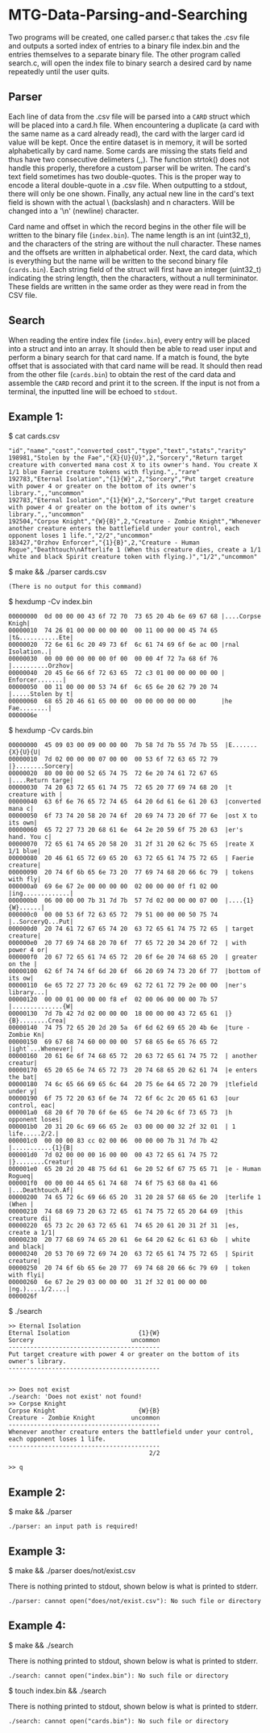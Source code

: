 # MTG-Data-Parsing-and-Searching
Two programs will be created, one called parser.c that takes the .csv file and outputs a sorted index of entries to a binary file index.bin and the entries themselves to a separate binary file. The other program called search.c, will open the index file to binary search a desired card by name repeatedly until the user quits. 

## Parser
Each line of data from the .csv file will be parsed into a `CARD` struct which will be placed into a card.h file.
When encountering a duplicate (a card with the same name as a card already read), the card with the larger card id value will be kept.
Once the entire dataset is in memory, it will be sorted alphabetically by card name.
Some cards are missing the stats field and thus have two consecutive delimeters (,,). The function strtok() does not handle this properly, therefore a custom parser will be writen.
The card's text field sometimes has two double-quotes. This is the proper way to encode a literal double-quote in a .csv file. When outputting to a stdout, there will only be one shown.
Finally, any actual new line in the card's text field is shown with the actual \ (backslash) and n characters. Will be changed into a '\n' (newline) character.

Card name and offset in which the record begins in the other file will be written to the binary file (`index.bin`). The name length is an int (uint32_t), and the characters of the string are without the null character. These names and the offsets are written in alphabetical order.
Next, the card data, which is everything but the name will be written to the second binary file (`cards.bin`). Each string field of the struct will first have an integer (uint32_t) indicating the string length, then the characters, without a null termininator. These fields are written in the same order as they were read in from the CSV file.

## Search
When reading the entire index file (`index.bin`), every entry will be placed into a struct and into an array.
It should then be able to read user input and perform a binary search for that card name.
If a match is found, the byte offset that is associated with that card name will be read. It should then read from the other file (`cards.bin`) to obtain the rest of the card data and assemble the `CARD` record and print it to the screen.
If the input is not from a terminal, the inputted line will be echoed to `stdout`.

## Example 1:
$ cat cards.csv
```
"id","name","cost","converted_cost","type","text","stats","rarity"
198981,"Stolen by the Fae","{X}{U}{U}",2,"Sorcery","Return target creature with converted mana cost X to its owner's hand. You create X 1/1 blue Faerie creature tokens with flying.",,"rare"
192783,"Eternal Isolation","{1}{W}",2,"Sorcery","Put target creature with power 4 or greater on the bottom of its owner's library.",,"uncommon"
192783,"Eternal Isolation","{1}{W}",2,"Sorcery","Put target creature with power 4 or greater on the bottom of its owner's library.",,"uncommon"
192504,"Corpse Knight","{W}{B}",2,"Creature - Zombie Knight","Whenever another creature enters the battlefield under your control, each opponent loses 1 life.","2/2","uncommon"
183427,"Orzhov Enforcer","{1}{B}",2,"Creature - Human Rogue","Deathtouch\nAfterlife 1 (When this creature dies, create a 1/1 white and black Spirit creature token with flying.)","1/2","uncommon"
```

$ make && ./parser cards.csv
```
(There is no output for this command)
```

$ hexdump -Cv index.bin
```
00000000  0d 00 00 00 43 6f 72 70  73 65 20 4b 6e 69 67 68 |....Corpse Knigh|
00000010  74 26 01 00 00 00 00 00  00 11 00 00 00 45 74 65 |t&...........Ete|
00000020  72 6e 61 6c 20 49 73 6f  6c 61 74 69 6f 6e ac 00 |rnal Isolation..|
00000030  00 00 00 00 00 00 0f 00  00 00 4f 72 7a 68 6f 76 |..........Orzhov|
00000040  20 45 6e 66 6f 72 63 65  72 c3 01 00 00 00 00 00 | Enforcer.......|
00000050  00 11 00 00 00 53 74 6f  6c 65 6e 20 62 79 20 74 |.....Stolen by t|
00000060  68 65 20 46 61 65 00 00  00 00 00 00 00 00       |he Fae........|
0000006e
```

$ hexdump -Cv cards.bin
```
00000000  45 09 03 00 09 00 00 00  7b 58 7d 7b 55 7d 7b 55  |E.......{X}{U}{U|
00000010  7d 02 00 00 00 07 00 00  00 53 6f 72 63 65 72 79  |}........Sorcery|
00000020  80 00 00 00 52 65 74 75  72 6e 20 74 61 72 67 65  |....Return targe|
00000030  74 20 63 72 65 61 74 75  72 65 20 77 69 74 68 20  |t creature with |
00000040  63 6f 6e 76 65 72 74 65  64 20 6d 61 6e 61 20 63  |converted mana c|
00000050  6f 73 74 20 58 20 74 6f  20 69 74 73 20 6f 77 6e  |ost X to its own|
00000060  65 72 27 73 20 68 61 6e  64 2e 20 59 6f 75 20 63  |er's hand. You c|
00000070  72 65 61 74 65 20 58 20  31 2f 31 20 62 6c 75 65  |reate X 1/1 blue|
00000080  20 46 61 65 72 69 65 20  63 72 65 61 74 75 72 65  | Faerie creature|
00000090  20 74 6f 6b 65 6e 73 20  77 69 74 68 20 66 6c 79  | tokens with fly|
000000a0  69 6e 67 2e 00 00 00 00  02 00 00 00 0f f1 02 00  |ing.............|
000000b0  06 00 00 00 7b 31 7d 7b  57 7d 02 00 00 00 07 00  |....{1}{W}......|
000000c0  00 00 53 6f 72 63 65 72  79 51 00 00 00 50 75 74  |..SorceryQ...Put|
000000d0  20 74 61 72 67 65 74 20  63 72 65 61 74 75 72 65  | target creature|
000000e0  20 77 69 74 68 20 70 6f  77 65 72 20 34 20 6f 72  | with power 4 or|
000000f0  20 67 72 65 61 74 65 72  20 6f 6e 20 74 68 65 20  | greater on the |
00000100  62 6f 74 74 6f 6d 20 6f  66 20 69 74 73 20 6f 77  |bottom of its ow|
00000110  6e 65 72 27 73 20 6c 69  62 72 61 72 79 2e 00 00  |ner's library...|
00000120  00 00 01 00 00 00 f8 ef  02 00 06 00 00 00 7b 57  |..............{W|
00000130  7d 7b 42 7d 02 00 00 00  18 00 00 00 43 72 65 61  |}{B}........Crea|
00000140  74 75 72 65 20 2d 20 5a  6f 6d 62 69 65 20 4b 6e  |ture - Zombie Kn|
00000150  69 67 68 74 60 00 00 00  57 68 65 6e 65 76 65 72  |ight`...Whenever|
00000160  20 61 6e 6f 74 68 65 72  20 63 72 65 61 74 75 72  | another creatur|
00000170  65 20 65 6e 74 65 72 73  20 74 68 65 20 62 61 74  |e enters the bat|
00000180  74 6c 65 66 69 65 6c 64  20 75 6e 64 65 72 20 79  |tlefield under y|
00000190  6f 75 72 20 63 6f 6e 74  72 6f 6c 2c 20 65 61 63  |our control, eac|
000001a0  68 20 6f 70 70 6f 6e 65  6e 74 20 6c 6f 73 65 73  |h opponent loses|
000001b0  20 31 20 6c 69 66 65 2e  03 00 00 00 32 2f 32 01  | 1 life.....2/2.|
000001c0  00 00 00 83 cc 02 00 06  00 00 00 7b 31 7d 7b 42  |...........{1}{B|
000001d0  7d 02 00 00 00 16 00 00  00 43 72 65 61 74 75 72  |}........Creatur|
000001e0  65 20 2d 20 48 75 6d 61  6e 20 52 6f 67 75 65 71  |e - Human Rogueq|
000001f0  00 00 00 44 65 61 74 68  74 6f 75 63 68 0a 41 66  |...Deathtouch.Af|
00000200  74 65 72 6c 69 66 65 20  31 20 28 57 68 65 6e 20  |terlife 1 (When |
00000210  74 68 69 73 20 63 72 65  61 74 75 72 65 20 64 69  |this creature di|
00000220  65 73 2c 20 63 72 65 61  74 65 20 61 20 31 2f 31  |es, create a 1/1|
00000230  20 77 68 69 74 65 20 61  6e 64 20 62 6c 61 63 6b  | white and black|
00000240  20 53 70 69 72 69 74 20  63 72 65 61 74 75 72 65  | Spirit creature|
00000250  20 74 6f 6b 65 6e 20 77  69 74 68 20 66 6c 79 69  | token with flyi|
00000260  6e 67 2e 29 03 00 00 00  31 2f 32 01 00 00 00     |ng.)....1/2....|
0000026f
```

$ ./search
```
>> Eternal Isolation
Eternal Isolation                   {1}{W}
Sorcery                           uncommon
------------------------------------------
Put target creature with power 4 or greater on the bottom of its owner's library.
------------------------------------------
                                          

>> Does not exist
./search: 'Does not exist' not found!
>> Corpse Knight
Corpse Knight                       {W}{B}
Creature - Zombie Knight          uncommon
------------------------------------------
Whenever another creature enters the battlefield under your control, each opponent loses 1 life.
------------------------------------------
                                       2/2

>> q
```

## Example 2:
$ make && ./parser
```
./parser: an input path is required!
```

## Example 3:
$ make && ./parser does/not/exist.csv

There is nothing printed to stdout, shown below is what is printed to stderr.
```
./parser: cannot open("does/not/exist.csv"): No such file or directory
```

## Example 4:
$ make && ./search

There is nothing printed to stdout, shown below is what is printed to stderr.
```
./search: cannot open("index.bin"): No such file or directory
```
$ touch index.bin && ./search

There is nothing printed to stdout, shown below is what is printed to stderr.
```
./search: cannot open("cards.bin"): No such file or directory
```
